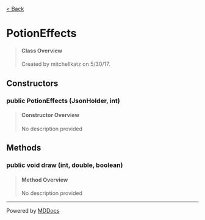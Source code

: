 [< Back](README.md)
# PotionEffects #
>#### Class Overview ####
>Created by mitchellkatz on 5/30/17.
## Constructors ##
### public PotionEffects (JsonHolder, int) ###
>#### Constructor Overview ####
>No description provided
>
## Methods ##
### public void draw (int, double, boolean) ###
>#### Method Overview ####
>No description provided
>

---
Powered by [MDDocs](https://github.com/VRCube/MDDocs)